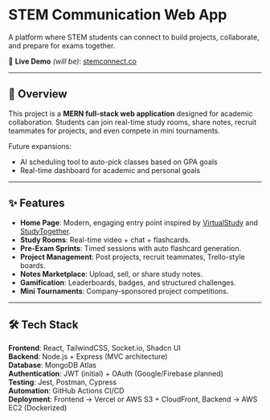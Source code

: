 # STEM Communication Web App  

A platform where STEM students can connect to build projects, collaborate, and prepare for exams together.  

🚀 **Live Demo** *(will be)*: [stemconnect.co](http://stemconnect.co)

---

## 📖 Overview  

This project is a **MERN full-stack web application** designed for academic collaboration. Students can join real-time study rooms, share notes, recruit teammates for projects, and even compete in mini tournaments.  

Future expansions:
- AI scheduling tool to auto-pick classes based on GPA goals  
- Real-time dashboard for academic and personal goals  

---

## ✨ Features  

- **Home Page**: Modern, engaging entry point inspired by [VirtualStudy](https://www.virtualstudy.app/) and [StudyTogether](https://www.studytogether.com/).
- **Study Rooms**: Real-time video + chat + flashcards.
- **Pre-Exam Sprints**: Timed sessions with auto flashcard generation.  
- **Project Management**: Post projects, recruit teammates, Trello-style boards.  
- **Notes Marketplace**: Upload, sell, or share study notes.
- **Gamification**: Leaderboards, badges, and structured challenges.  
- **Mini Tournaments**: Company-sponsored project competitions.  

---

## 🛠 Tech Stack  

**Frontend**: React, TailwindCSS, Socket.io, Shadcn UI  
**Backend**: Node.js + Express (MVC architecture)  
**Database**: MongoDB Atlas  
**Authentication**: JWT (initial) + OAuth (Google/Firebase planned)  
**Testing**: Jest, Postman, Cypress  
**Automation**: GitHub Actions CI/CD  
**Deployment**: Frontend → Vercel or AWS S3 + CloudFront, Backend → AWS EC2 (Dockerized)  

